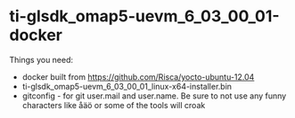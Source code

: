 # ti-glsdk_omap5-uevm_6_03_00_01-docker

Things you need:

* docker built from https://github.com/Risca/yocto-ubuntu-12.04
* ti-glsdk_omap5-uevm_6_03_00_01_linux-x64-installer.bin
* gitconfig - for git user.mail and user.name. Be sure to not use any funny characters like åäö or some of the tools will croak
